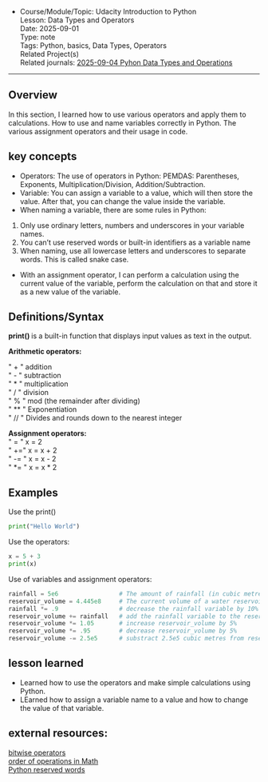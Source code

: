 * Course/Module/Topic: Udacity Introduction to Python  
Lesson: Data Types and Operators  
Date: 2025-09-01  
Type: note  
Tags: Python, basics, Data Types, Operators  
Related Project(s)  
Related journals: [2025-09-04 Pyhon Data Types and Operations](https://github.com/NikiDigitals/Computing-IT/tree/main/journals/2025-09-01-python-datatypes-and-operators.md)
---------------

## Overview
In this section, I learned how to use various operators and apply them to calculations.
How to use and name variables correctly in Python.
The various assignment operators and their usage in code. 

## key concepts
* Operators: The use of operators in Python: PEMDAS: Parentheses, Exponents, Multiplication/Division, Addition/Subtraction.
* Variable: You can assign a variable to a value, which will then store the value. After that, you can change the value inside the variable.  
* When naming a variable, there are some rules in Python:
1. Only use ordinary letters, numbers and underscores in your variable names.
2. You can’t use reserved words or built-in identifiers as a variable name
3. When naming, use all lowercase letters and underscores to separate words. This is called snake case.
* With an assignment operator, I can perform a calculation using the current value of the variable, perform the calculation on that and store it as a new value of the variable. 

## Definitions/Syntax
<b> print() </b> is a built-in function that displays input values as text in the output.

<b>Arithmetic operators:</b>  

" + " addition  
" - " subtraction     
" * " multiplication     
" / " division  
" % " mod (the remainder after dividing)  
" ** " Exponentiation   
" // "  Divides and rounds down to the nearest integer

 <b>Assignment operators:</b>  
 " = "  x = 2   
 " +="  x = x + 2  
 " -= " x = x - 2  
 " *= " x = x * 2

## Examples
Use the print()
```python
print("Hello World")
```
Use the operators:

``` python
x = 5 + 3
print(x)
```

Use of variables and assignment operators:

```python
rainfall = 5e6                 # The amount of rainfall (in cubic metres)
reservoir_volume = 4.445e8     # The current volume of a water reservoir (in cubic metres)
rainfall *= .9                 # decrease the rainfall variable by 10% 
reservoir_volume += rainfall   # add the rainfall variable to the reservoir_volume variable
reservoir_volume *= 1.05       # increase reservoir_volume by 5% 
reservoir_volume *= .95        # decrease reservoir_volume by 5% 
reservoir_volume -= 2.5e5      # substract 2.5e5 cubic metres from reservoir_volume 
```

## lesson learned
- Learned how to use the operators and make simple calculations using Python.
- LEarned how to assign a variable name to a value and how to change the value of that variable. 

## external resources: 
[bitwise operators](https://wiki.python.org/moin/BitwiseOperators)   
[order of operations in Math](https://en.wikipedia.org/wiki/Order_of_operations)   
[Python reserved words](https://docs.python.org/3/reference/lexical_analysis.html#keywords)

